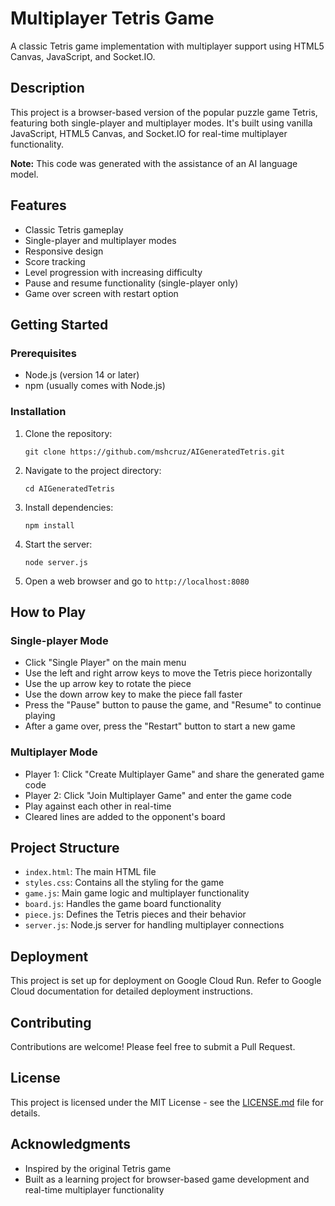 # Multiplayer Tetris Game

A classic Tetris game implementation with multiplayer support using HTML5 Canvas, JavaScript, and Socket.IO.

## Description

This project is a browser-based version of the popular puzzle game Tetris, featuring both single-player and multiplayer modes. It's built using vanilla JavaScript, HTML5 Canvas, and Socket.IO for real-time multiplayer functionality.

**Note:** This code was generated with the assistance of an AI language model.

## Features

- Classic Tetris gameplay
- Single-player and multiplayer modes
- Responsive design
- Score tracking
- Level progression with increasing difficulty
- Pause and resume functionality (single-player only)
- Game over screen with restart option

## Getting Started

### Prerequisites

- Node.js (version 14 or later)
- npm (usually comes with Node.js)

### Installation

1. Clone the repository:
   ```
   git clone https://github.com/mshcruz/AIGeneratedTetris.git
   ```
2. Navigate to the project directory:
   ```
   cd AIGeneratedTetris
   ```
3. Install dependencies:
   ```
   npm install
   ```
4. Start the server:
   ```
   node server.js
   ```
5. Open a web browser and go to `http://localhost:8080`

## How to Play

### Single-player Mode
- Click "Single Player" on the main menu
- Use the left and right arrow keys to move the Tetris piece horizontally
- Use the up arrow key to rotate the piece
- Use the down arrow key to make the piece fall faster
- Press the "Pause" button to pause the game, and "Resume" to continue playing
- After a game over, press the "Restart" button to start a new game

### Multiplayer Mode
- Player 1: Click "Create Multiplayer Game" and share the generated game code
- Player 2: Click "Join Multiplayer Game" and enter the game code
- Play against each other in real-time
- Cleared lines are added to the opponent's board

## Project Structure

- `index.html`: The main HTML file
- `styles.css`: Contains all the styling for the game
- `game.js`: Main game logic and multiplayer functionality
- `board.js`: Handles the game board functionality
- `piece.js`: Defines the Tetris pieces and their behavior
- `server.js`: Node.js server for handling multiplayer connections

## Deployment

This project is set up for deployment on Google Cloud Run. Refer to Google Cloud documentation for detailed deployment instructions.

## Contributing

Contributions are welcome! Please feel free to submit a Pull Request.

## License

This project is licensed under the MIT License - see the [LICENSE.md](LICENSE.md) file for details.

## Acknowledgments

- Inspired by the original Tetris game
- Built as a learning project for browser-based game development and real-time multiplayer functionality
